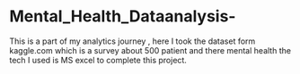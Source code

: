 # Mental_Health_Dataanalysis-
This is a part of my analytics journey , here I took the dataset form kaggle.com which is a survey about 500 patient and there mental health the tech I used is MS excel to complete this project.
